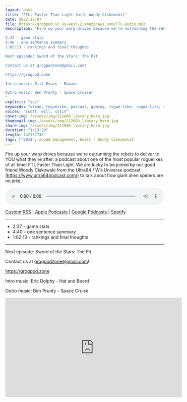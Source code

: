 ```yaml
---
layout: post
title: "FTL: Faster Than Light (with Woody Ciskowski)"
date: 2022-12-07
file: https://grogpod.s3.us-west-2.amazonaws.com/FTL-audio.mp3
description: "Fire up your warp drives because we're outrunning the rebels to deliver to YOU what they're after: a podcast about one of the most popular roguelikes of all time: FTL Faster Than Light. We are lucky to be joined by our good friend Woody Ciskowski from the Ultra64 / Wii-Universe podcast (https://www.ultra64podcast.com/) to talk about how giant alien spiders are no joke. 

2:37 - game stats
4:40 - one sentence summary
1:02:13 - rankings and final thoughts

Next episode: Sword of the Stars: The Pit

Contact us at grogpodzone@gmail.com!

https://grogpod.zone

Intro music: Bill Evans - Romain

Outro music: Ben Prunty - Space Cruiser
"
explicit: "yes" 
keywords: "steam, roguelike, podcast, gaming, rogue-like, rogue-lite, roguelite"
voices: "scott, will, colin"
cover-img: /assets/img/212680_library_hero.jpg
thumbnail-img: /assets/img/212680_library_hero.jpg
share-img: /assets/img/212680_library_hero.jpg
duration: "1:13:20"
length: 142137743
tags: ["2012", squad management, Guest - Woody Ciskowski]
---
```



Fire up your warp drives because we're outrunning the rebels to deliver to YOU what they're after: a podcast about one of the most popular roguelikes of all time: FTL Faster Than Light. We are lucky to be joined by our good friend Woody Ciskowski from the Ultra64 / Wii-Universe podcast (https://www.ultra64podcast.com/) to talk about how giant alien spiders are no joke. 

<div class="container">
  <audio controls style="width: 100%;">
    <source src="https://grogpod.s3.us-west-2.amazonaws.com/FTL-audio.mp3" type="audio/mpeg">
  </audio>
</div>

[Custom RSS](https://grogpod.zone/feed.xml) | [Apple Podcasts](https://podcasts.apple.com/us/podcast/grogpod/id1650474911) | [Google Podcasts](https://podcasts.google.com/feed/aHR0cHM6Ly9ncm9ncG9kLnpvbmUvZmVlZC54bWw) | [Spotify](https://open.spotify.com/show/655SEhPUWIC77oO3hILe0b)

---

* 2:37 - game stats
* 4:40 - one sentence summary
* 1:02:13 - rankings and final thoughts

---

Next episode: Sword of the Stars: The Pit

Contact us at grogpodzone@gmail.com!

https://grogpod.zone

Intro music: Eric Dolphy - Hat and Beard

Outro music: Ben Prunty - Space Cruise

<div class="embed-responsive embed-responsive-16by9">
<iframe width="560" height="315" src="https://www.youtube.com/embed/Hy7EmRRnDe8" title="YouTube video player" frameborder="0" allow="accelerometer; autoplay; clipboard-write; encrypted-media; gyroscope; picture-in-picture" allowfullscreen></iframe>
</div>





